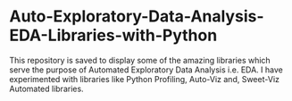 # Auto-Exploratory-Data-Analysis-EDA-Libraries-with-Python
This repository is saved to display some of the amazing libraries which serve the purpose of Automated Exploratory Data Analysis i.e. EDA. I have experimented with libraries like Python Profiling, Auto-Viz and, Sweet-Viz Automated libraries. 

